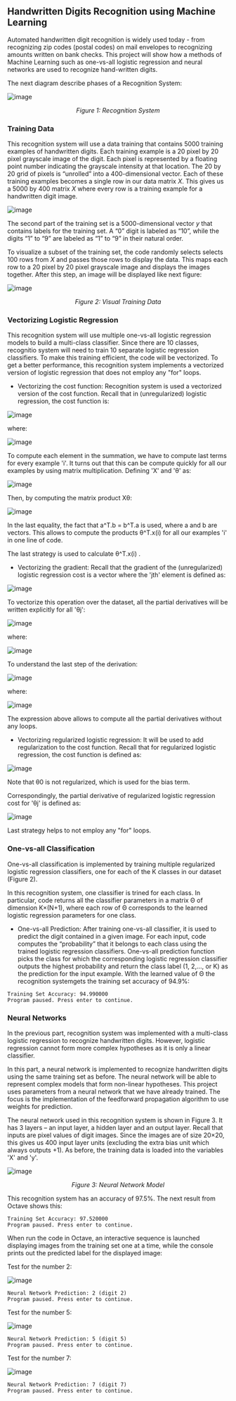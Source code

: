 
## Handwritten Digits Recognition using Machine Learning ##

Automated handwritten digit recognition is widely used today - from recognizing zip codes (postal codes) on mail envelopes to recognizing amounts written on bank checks. This project will show how a methods of Machine Learning such as one-vs-all logistic regression and neural
networks are used to recognize hand-written digits.

The next diagram describe phases of a Recognition System:

![image](/posts/projects/2015-03_handwritten-digits-recognition-using-machine-learning/recognition_system.png)
<p style="text-align:center;"><i>Figure 1: Recognition System</i></p>

### Training Data ###

This recognition system will use a data training that contains 5000 training examples of handwritten digits. Each training example is a 20 pixel by 20 pixel grayscale image of the digit. Each pixel is represented by a floating point number indicating the grayscale intensity at that location. The 20 by 20 grid of pixels is “unrolled” into a 400-dimensional vector. Each of these training examples becomes a single row in our data matrix *X*. This gives us a 5000 by 400 matrix *X* where every row is a training example for a handwritten digit image.

![image](/posts/projects/2015-03_handwritten-digits-recognition-using-machine-learning/form1.png)

The second part of the training set is a 5000-dimensional vector *y* that contains labels for the training set. A “0” digit is labeled as “10”, while the digits “1” to “9” are labeled as “1” to “9” in their natural order.

To visualize a subset of the training set, the code randomly selects selects 100 rows from *X* and passes those rows to display the data. This maps each row to a 20 pixel by 20 pixel grayscale image and displays the images together. After this step, an image will be displayed like next figure:

![image](/posts/projects/2015-03_handwritten-digits-recognition-using-machine-learning/numbers.jpg)
<p style="text-align:center;"><i>Figure 2: Visual Training Data</i></p>

### Vectorizing Logistic Regression ###

This recognition system will use multiple one-vs-all logistic regression models to build a multi-class classifier. Since there are 10 classes, recognitio system will need to train 10 separate logistic regression classifiers. To make this training efficient, the code will be vectorized. To get a better performance, this recognition system implements a vectorized version of logistic regression that does not employ any "for" loops.

- Vectorizing the cost function: Recognition system is used a vectorized version of the cost function. Recall that in (unregularized) logistic regression, the cost function is:

![image](/posts/projects/2015-03_handwritten-digits-recognition-using-machine-learning/form2.png)

where:

![image](/posts/projects/2015-03_handwritten-digits-recognition-using-machine-learning/form3.png)

To compute each element in the summation, we have to compute last terms for every example 'i'. It turns out that this can be compute quickly for all our examples by using matrix multiplication. Defining 'X' and 'θ' as:

![image](/posts/projects/2015-03_handwritten-digits-recognition-using-machine-learning/form4.png)

Then, by computing the matrix product Xθ:

![image](/posts/projects/2015-03_handwritten-digits-recognition-using-machine-learning/form5.png)

In the last equality, the fact that a^T.b = b^T.a is used, where a and b are vectors. This allows to compute the products θ^T.x(i) for all our examples 'i' in one line of code.

The last strategy is used to calculate θ^T.x(i) .

- Vectorizing the gradient: Recall that the gradient of the (unregularized) logistic regression cost is a vector where the 'jth' element is defined as:

![image](/posts/projects/2015-03_handwritten-digits-recognition-using-machine-learning/form6.png)

To vectorize this operation over the dataset, all the partial derivatives will be written explicitly for all 'θj':

![image](/posts/projects/2015-03_handwritten-digits-recognition-using-machine-learning/form7.png)

where:

![image](/posts/projects/2015-03_handwritten-digits-recognition-using-machine-learning/form8.png)

To understand the last step of the derivation:

![image](/posts/projects/2015-03_handwritten-digits-recognition-using-machine-learning/form9.png)

where:

![image](/posts/projects/2015-03_handwritten-digits-recognition-using-machine-learning/form10.png)

The expression above allows to compute all the partial derivatives without any loops.

- Vectorizing regularized logistic regression: It will be used to add regularization to the cost function. Recall that for regularized logistic regression, the cost function is defined as:

![image](/posts/projects/2015-03_handwritten-digits-recognition-using-machine-learning/form11.png)

Note that θ0 is not regularized, which is used for the bias term.

Correspondingly, the partial derivative of regularized logistic regression cost for 'θj' is defined as:

![image](/posts/projects/2015-03_handwritten-digits-recognition-using-machine-learning/form12.png)

Last strategy helps to not employ any "for" loops.

### One-vs-all Classification ###

One-vs-all classification is implemented by training multiple regularized logistic regression classifiers, one for each of the K classes in our dataset (Figure 2).

In this recognition system, one classifier is trined for each class. In particular, code returns all the classifier parameters in a matrix Θ of dimension K×(N+1), where each row of Θ corresponds to the learned logistic regression parameters for one class.

- One-vs-all Prediction: After training one-vs-all classifier, it is used to predict the digit contained in a given image. For each input, code computes the “probability” that it belongs to each class using the trained logistic regression classifiers. One-vs-all prediction function picks the class for which the corresponding logistic regression classifier outputs the highest probability and return the class label (1, 2,..., or K) as the prediction for the input example.
With the learned value of Θ the recognition systemgets the training set accuracy of 94.9%:

```
Training Set Accuracy: 94.990000
Program paused. Press enter to continue.
```

### Neural Networks ###

In the previous part, recognition system was implemented with a multi-class logistic regression to recognize handwritten digits. However, logistic regression cannot form more complex hypotheses as it is only a linear classifier.

In this part, a neural network is implemented to recognize handwritten digits using the same training set as before. The neural network will be able to represent complex models that form non-linear hypotheses. This project uses parameters from a neural network that we have already trained. The focus is the implementation of the feedforward propagation algorithm to use weights for prediction.

The neural network used in this recognition system is shown in Figure 3. It has 3 layers – an input layer, a hidden layer and an output layer. Recall that inputs are pixel values of digit images. Since the images are of size 20×20, this gives us 400 input layer units (excluding the extra bias unit which always outputs +1). As before, the training data is loaded into the variables 'X' and 'y'.

![image](/posts/projects/2015-03_handwritten-digits-recognition-using-machine-learning/neural_network_model.png)
<p style="text-align:center;"><i>Figure 3: Neural Network Model</i></p>

This recognition system has an accuracy of 97.5%. The next result from Octave shows this:

```
Training Set Accuracy: 97.520000
Program paused. Press enter to continue.
```

When run the code in Octave, an interactive sequence is launched displaying images from the training set one at a time, while the console prints out the predicted label for the displayed image:

Test for the number 2:

![image](/posts/projects/2015-03_handwritten-digits-recognition-using-machine-learning/number2.jpg)

```
Neural Network Prediction: 2 (digit 2)
Program paused. Press enter to continue.
```

Test for the number 5:

![image](/posts/projects/2015-03_handwritten-digits-recognition-using-machine-learning/number5.jpg)

```
Neural Network Prediction: 5 (digit 5)
Program paused. Press enter to continue.
```

Test for the number 7:

![image](/posts/projects/2015-03_handwritten-digits-recognition-using-machine-learning/number7.jpg)

```
Neural Network Prediction: 7 (digit 7)
Program paused. Press enter to continue.
```

